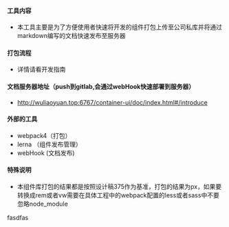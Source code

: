 #### 工具内容
- 本工具主要是为了方便使用者快速将开发的组件打包上传至公司私库并将通过markdown编写的文档快速发布至服务器

#### 打包流程
- 详情请看开发指南

#### 文档服务器地址（push到gitlab,会通过webHook快速部署到服务器）
- http://wuliaoyuan.top:6767/container-ui/doc/index.html#/introduce

#### 外部的工具
- webpack4（打包）
- lerna （组件发布管理）
- webHook (文档发布)
  
#### 特殊说明
- 本组件库打包的结果都是按照设计稿375作为基准，打包的结果为px，如果要转换成rem或者vw需要在具体工程中的webpack配置的less或者sass中不要忽略node_module

fasdfas